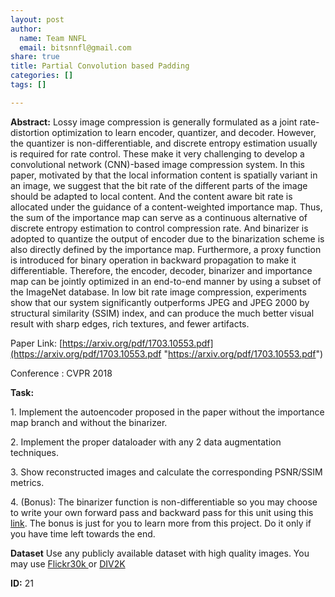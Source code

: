 ```yaml
---
layout: post
author:
  name: Team NNFL
  email: bitsnnfl@gmail.com
share: true
title: Partial Convolution based Padding
categories: []
tags: []

---
```

**Abstract:** Lossy image compression is generally formulated as a joint rate-distortion optimization to learn encoder, quantizer, and decoder. However, the quantizer is non-differentiable, and discrete entropy estimation usually is required for rate control. These make it very challenging to develop a convolutional network (CNN)-based image compression system. In this paper, motivated by that the local information content is spatially variant in an image, we suggest that the bit rate of the different parts of the image should be adapted to local content. And the content aware bit rate is allocated under the guidance of a content-weighted importance map. Thus, the sum of the importance map can serve as a continuous alternative of discrete entropy estimation to control compression rate. And binarizer is adopted to quantize the output of encoder due to the binarization scheme is also directly defined by the importance map. Furthermore, a proxy function is introduced for binary operation in backward propagation to make it differentiable. Therefore, the encoder, decoder, binarizer and importance map can be jointly optimized in an end-to-end manner by using a subset of the ImageNet database. In low bit rate image compression, experiments show that our system significantly outperforms JPEG and JPEG 2000 by structural similarity (SSIM) index, and can produce the much better visual result with sharp edges, rich textures, and fewer artifacts.

Paper Link: [https://arxiv.org/pdf/1703.10553.pdf](https://arxiv.org/pdf/1703.10553.pdf "https://arxiv.org/pdf/1703.10553.pdf")

Conference : CVPR 2018

**Task:**

1\. Implement the autoencoder proposed in the paper without the importance map branch and without the binarizer.

2\. Implement the proper dataloader with any 2 data augmentation techniques.

3\. Show reconstructed images and calculate the corresponding PSNR/SSIM metrics.

4\. (Bonus): The binarizer function is non-differentiable so you may choose to write your own forward pass and backward pass for this unit using this [link](https://pytorch.org/tutorials/beginner/examples_autograd/two_layer_net_custom_function.html). The bonus is just for you to learn more from this project. Do it only if you have time left towards the end.

**Dataset** Use any publicly available dataset with high quality images. You may use [Flickr30k ](https://www.kaggle.com/hsankesara/flickr-image-dataset#1001545525.jpg) or [DIV2K](https://data.vision.ee.ethz.ch/cvl/DIV2K/)

**ID:** 21